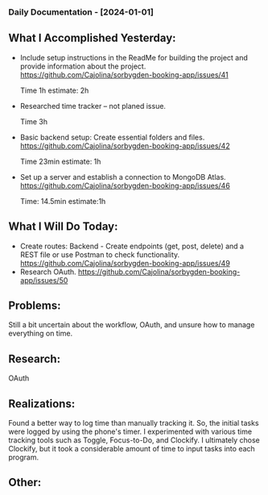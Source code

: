 ### Daily Documentation - [2024-01-01]

## What I Accomplished Yesterday:

- Include setup instructions in the ReadMe for building the project and provide information about the project. https://github.com/Cajolina/sorbygden-booking-app/issues/41

  Time 1h estimate: 2h

- Researched time tracker – not planed issue.

  Time 3h

- Basic backend setup: Create essential folders and files.
  https://github.com/Cajolina/sorbygden-booking-app/issues/42

  Time 23min estimate: 1h

- Set up a server and establish a connection to MongoDB Atlas. https://github.com/Cajolina/sorbygden-booking-app/issues/46

  Time: 14.5min estimate:1h

## What I Will Do Today:

- Create routes: Backend - Create endpoints (get, post, delete) and a REST file or use Postman to check functionality. https://github.com/Cajolina/sorbygden-booking-app/issues/49
- Research OAuth. https://github.com/Cajolina/sorbygden-booking-app/issues/50

## Problems:

Still a bit uncertain about the workflow, OAuth, and unsure how to manage everything on time.

## Research:

OAuth

## Realizations:

Found a better way to log time than manually tracking it. So, the initial tasks were logged by using the phone's timer. I experimented with various time tracking tools such as Toggle, Focus-to-Do, and Clockify. I ultimately chose Clockify, but it took a considerable amount of time to input tasks into each program.

## Other:
